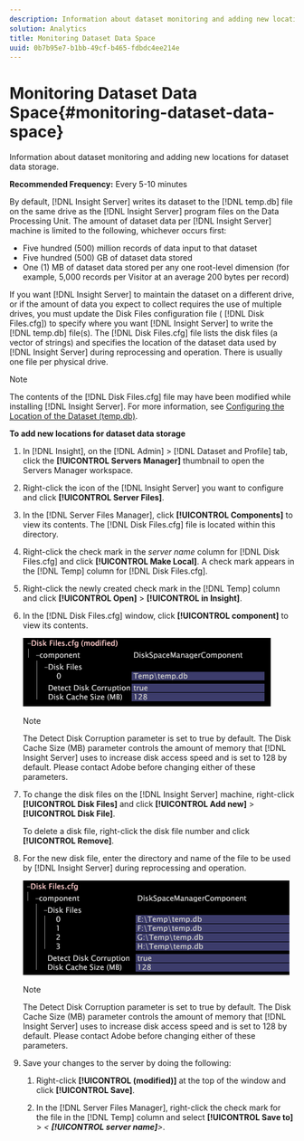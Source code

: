 ```yaml
---
description: Information about dataset monitoring and adding new locations for dataset data storage.
solution: Analytics
title: Monitoring Dataset Data Space
uuid: 0b7b95e7-b1bb-49cf-b465-fdbdc4ee214e
---
```


# Monitoring Dataset Data Space{#monitoring-dataset-data-space}

Information about dataset monitoring and adding new locations for dataset data storage.

 **Recommended Frequency:** Every 5-10 minutes

By default, [!DNL Insight Server] writes its dataset to the [!DNL temp.db] file on the same drive as the [!DNL Insight Server] program files on the Data Processing Unit. The amount of dataset data per [!DNL Insight Server] machine is limited to the following, whichever occurs first:

* Five hundred (500) million records of data input to that dataset 
* Five hundred (500) GB of dataset data stored 
* One (1) MB of dataset data stored per any one root-level dimension (for example, 5,000 records per Visitor at an average 200 bytes per record)

If you want [!DNL Insight Server] to maintain the dataset on a different drive, or if the amount of data you expect to collect requires the use of multiple drives, you must update the Disk Files configuration file ( [!DNL Disk Files.cfg]) to specify where you want [!DNL Insight Server] to write the [!DNL temp.db] file(s). The [!DNL Disk Files.cfg] file lists the disk files (a vector of strings) and specifies the location of the dataset data used by [!DNL Insight Server] during reprocessing and operation. There is usually one file per physical drive.

>[!NOTE]
>
>The contents of the [!DNL Disk Files.cfg] file may have been modified while installing [!DNL Insight Server]. For more information, see [Configuring the Location of the Dataset (temp.db)](../../../../home/c-inst-svr/c-install-ins-svr/t-install-proc-inst-svr-dpu/t-cfg-loc-dtst.md#task-f645eefecb154e679acbb480a07c1f0e).

**To add new locations for dataset data storage** 

1. In [!DNL Insight], on the [!DNL Admin] > [!DNL Dataset and Profile] tab, click the **[!UICONTROL Servers Manager]** thumbnail to open the Servers Manager workspace.
1. Right-click the icon of the [!DNL Insight Server] you want to configure and click **[!UICONTROL Server Files]**.
1. In the [!DNL Server Files Manager], click **[!UICONTROL Components]** to view its contents. The [!DNL Disk Files.cfg] file is located within this directory.
1. Right-click the check mark in the *server name* column for [!DNL Disk Files.cfg] and click **[!UICONTROL Make Local]**. A check mark appears in the [!DNL Temp] column for [!DNL Disk Files.cfg].
1. Right-click the newly created check mark in the [!DNL Temp] column and click **[!UICONTROL Open]** > **[!UICONTROL in Insight]**.
1. In the [!DNL Disk Files.cfg] window, click **[!UICONTROL component]** to view its contents.

   ![Step Info](assets/cfg_diskfiles_examplevalues.png)

   >[!NOTE]
   >
   >The Detect Disk Corruption parameter is set to true by default. The Disk Cache Size (MB) parameter controls the amount of memory that [!DNL Insight Server] uses to increase disk access speed and is set to 128 by default. Please contact Adobe before changing either of these parameters.

1. To change the disk files on the [!DNL Insight Server] machine, right-click **[!UICONTROL Disk Files]** and click **[!UICONTROL Add new]** > **[!UICONTROL Disk File]**.

   To delete a disk file, right-click the disk file number and click **[!UICONTROL Remove]**. 

1. For the new disk file, enter the directory and name of the file to be used by [!DNL Insight Server] during reprocessing and operation.

   ![Step Info](assets/cfg_diskfiles_exampleNewValues.png)

   >[!NOTE]
   >
   >The Detect Disk Corruption parameter is set to true by default. The Disk Cache Size (MB) parameter controls the amount of memory that [!DNL Insight Server] uses to increase disk access speed and is set to 128 by default. Please contact Adobe before changing either of these parameters.

1. Save your changes to the server by doing the following:

    1. Right-click **[!UICONTROL (modified)]** at the top of the window and click **[!UICONTROL Save]**. 
    
    1. In the [!DNL Server Files Manager], right-click the check mark for the file in the [!DNL Temp] column and select **[!UICONTROL Save to]** > *< **[!UICONTROL server name]**>*.

